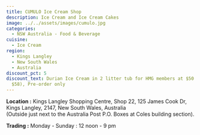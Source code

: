 ```yaml
---
title: CUMULO Ice Cream Shop
description: Ice Cream and Ice Cream Cakes
image: ../../assets/images/cumulo.jpg
categories:
  - NSW Australia - Food & Beverage
cuisine:
  - Ice Cream
region:
  - Kings Langley
  - New South Wales
  - Australia
discount_pct: 5
discount_text: Durian Ice Cream in 2 litter tub for HMG members at $50 (normally
  $58), Pre-order only
---
```

**Location :** Kings Langley Shopping Centre, Shop 22, 125 James Cook Dr, Kings Langley, 2147, New South Wales, Australia\
(Outside just next to the Australia Post P.O. Boxes at Coles building section).

**Trading :** Monday - Sunday : 12 noon - 9 pm
